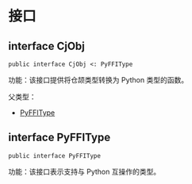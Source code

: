 # 接口

## interface CjObj

```cangjie
public interface CjObj <: PyFFIType
```

功能：该接口提供将仓颉类型转换为 Python 类型的函数。

父类型：

- [PyFFIType](#interface-pyffitype)

## interface PyFFIType

```cangjie
public interface PyFFIType
```

功能：该接口表示支持与 Python 互操作的类型。
